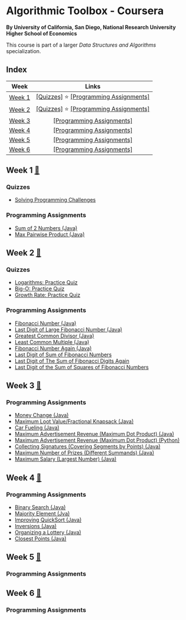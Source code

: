 # Algorithmic Toolbox - Coursera
__By University of California, San Diego, National Research University Higher School of Economics__

This course is part of a larger _Data Structures and Algorithms_ specialization.

## Index
| Week | Links | 
|:----:|:-----:|
| [Week 1](#week-1) | [[Quizzes]](#quizzes) ⭐ [[Programming Assignments]](#programming-assignments) |
| [Week 2](#week-2) | [[Quizzes]](#quizzes-1) ⭐ [[Programming Assignments]](#programming-assignments-1) |
| [Week 3](#week-3) | [[Programming Assignments]](#programming-assignments-2) |
| [Week 4](#week-4) | [[Programming Assignments]](#programming-assignments-3) |
| [Week 5](#week-5) | [[Programming Assignments]](#programming-assignments-4) |
| [Week 6](#week-6) | [[Programming Assignments]](#programming-assignments-5) |


## Week 1 [📄](src/week1/week1_programming_challenges.pdf)
### Quizzes
- [Solving Programming Challenges](src/week1/solving-programming-challenges.md)

### Programming Assignments 
- [Sum of 2 Numbers (Java)](src/APlusB.java)
- [Max Pairwise Product (Java)](src/MaxPairwiseProduct.java)


## Week 2 [📄](src/week2/week2-algorithmic-warmup.pdf)
### Quizzes
- [Logarithms: Practice Quiz](src/week2/logarithms-quiz.md)
- [Big-O: Practice Quiz](src/week2/big-o-quiz.md)
- [Growth Rate: Practice Quiz](src/week2/growth-rate-quiz.md)

### Programming Assignments
- [Fibonacci Number (Java)](src/Fibonacci.java)
- [Last Digit of Large Fibonacci Number (Java)](src/FibonacciLastDigit.java)
- [Greatest Common Divisor (Java)](src/GCD.java)
- [Least Common Multiple (Java)](src/LCM.java)
- [Fibonacci Number Again (Java)](src/FibonacciHuge.java)
- [Last Digit of Sum of Fibonacci Numbers](src/FibonacciSumLastDigit.java)
- [Last Digit of The Sum of Fibonacci Digits Again](src/FibonacciPartialSum.java)
- [Last Digit of the Sum of Squares of Fibonacci Numbers](src/FibonacciSumSquares.java)


## Week 3 [📄](src/week3/week3-greedy-algorithms.pdf)
### Programming Assignments
- [Money Change (Java)](src/Change.java)
- [Maximum Loot Value/Fractional Knapsack (Java)](src/FractionalKnapsack.java)
- [Car Fueling (Java)](src/CarFueling.java)
- [Maximum Advertisement Revenue (Maximum Dot Product) (Java)](src/DotProduct.java)
- [Maximum Advertisement Revenue (Maximum Dot Product) (Python)](python/week-3/max-dot-product.py)
- [Collecting Signatures (Covering Segments by Points) (Java)](src/CoveringSegments.java)
- [Maximum Number of Prizes (Different Summands) (Java)](src/DifferentSummands.java)
- [Maximum Salary (Largest Number) (Java)](src/LargestNumber.java)


## Week 4 [📄](src/week4/week4-divide-and-conquer.pdf)
### Programming Assignments
- [Binary Search (Java)](src/BinarySearch.java)
- [Majority Element (Jva)](src/MajorityElement.java)
- [Improving QuickSort (Java)](src/Sorting.java)
- [Inversions (Java)](src/Inversions.java)
- [Organizing a Lottery (Java)](src/PointsAndSegments.java)
- [Closest Points (Java)](src/Closest.java)


## Week 5 [📄](src/week5/week5-dynamic-programming1.pdf)
### Programming Assignments


## Week 6 [📄](src/week6/week6_dynamic_programming2.pdf)
### Programming Assignments
